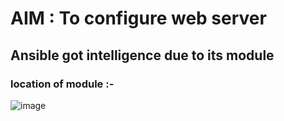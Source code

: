 # AIM : To configure web server 
## Ansible got intelligence due to its module 
### location of module :-

![image](https://user-images.githubusercontent.com/49730521/89106246-dafbfa00-d445-11ea-9d7f-e290a0983746.png)
